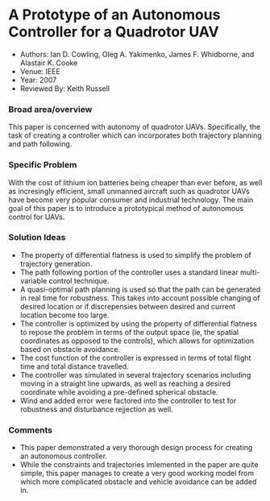 # A Prototype of an Autonomous Controller for a Quadrotor UAV
* Authors: Ian D. Cowling, Oleg A. Yakimenko, James F. Whidborne, and Alastair K. Cooke
* Venue: IEEE
* Year: 2007
* Reviewed By: Keith Russell

### Broad area/overview
This paper is concerned with autonomy of quadrotor UAVs.  Specifically, the task of creating a controller which can incorporates both trajectory planning and path following.  

### Specific Problem
With the cost of lithium ion batteries being cheaper than ever before, as well as incresingly efficient, small unmanned aircraft such as quadrotor UAVs have become very popular consumer and industrial technology.  The main goal of this paper is to introduce a prototypical method of autonomous control for UAVs.

### Solution Ideas
* The property of differential flatness is used to simplify the problem of trajectory generation.
* The path following portion of the controller uses a standard linear multi-variable control technique.
* A quasi-optimal path planning is used so that the path can be generated in real time for robustness.  This takes into account possible changing of desired location or if discrepensies between desired and current location become too large.
* The controller is optimized by using the property of differential flatness to repose the problem in terms of the output space (ie, the spatial coordinates as opposed to the controls), which allows for optimization based on obstacle avoidance.
* The cost function of the controller is expressed in terms of total flight time and total distance travelled.
* The controller was simulated in several trajectory scenarios including moving in a straight line upwards, as well as reaching a desired coordinate while avoiding a pre-defined spherical obstacle.
* Wind and added error were factored into the controller to test for robustness and disturbance rejjection as well.

### Comments
* This paper demonstrated a very thorough design process for creating an autonomous controller.
* While the constraints and trajectories imlemented in the paper are quite simple, this paper manages to create a very good working model from which more complicated obstacle and vehicle avoidance can be added in.


